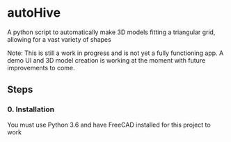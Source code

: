 # autoHive
A python script to automatically make 3D models fitting a triangular grid, allowing for a vast variety of shapes

Note: This is still a work in progress and is not yet a fully functioning app. A demo UI and 3D model creation is working at the moment with future improvements to come.

## Steps
### 0. Installation
You must use Python 3.6 and have FreeCAD installed for this project to work

[comment]: <> (## Credits)
